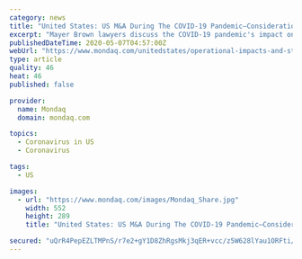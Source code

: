 ```yaml
---
category: news
title: "United States: US M&A During The COVID-19 Pandemic—Considerations For Buyers And Sellers"
excerpt: "Mayer Brown lawyers discuss the COVID-19 pandemic's impact on the US M&A market and key considerations for buyers and sellers. M&A partners Marc Harrison and Peter Wolf and"
publishedDateTime: 2020-05-07T04:57:00Z
webUrl: "https://www.mondaq.com/unitedstates/operational-impacts-and-strategy/929422/us-ma-during-the-covid-19-pandemicconsiderations-for-buyers-and-sellers"
type: article
quality: 46
heat: 46
published: false

provider:
  name: Mondaq
  domain: mondaq.com

topics:
  - Coronavirus in US
  - Coronavirus

tags:
  - US

images:
  - url: "https://www.mondaq.com/images/Mondaq_Share.jpg"
    width: 552
    height: 289
    title: "United States: US M&A During The COVID-19 Pandemic—Considerations For Buyers And Sellers"

secured: "uQrR4PepEZLTMPnS/r7e2+gY1D8ZhRgsMkj3qER+vcc/z5W628lYau1ORFti/r98yL7VJLW7cdtz/QJrik6IT4kKbUhrl2ZYI+ZHGzkusvYKIM7sOcirS5kAK1A2rYNoHMoGfxPZwabiyCtOjxSmgmGVZT/L1lih2Z8tYqIqr8UjuZ24cVbPe2MfKa7PfLsp1L+qQeigNC/R+7JmLLNU3hUuFu1SaRYrhtCb3pRa8wILOhKKdUu+tDPchc5aeJ0NeQV13jRnyVXTB8MODpYu62fQCkLlxjjewrdoPQeLDtXpXoGporNj8voZdSrSEJVp8XoFDJeLX1mv5pTZVE/25IusxNETaZnX/6i9HXfNJE27TRkHcAZR8uLjHWqd7P9lFjKxcEfLbqm40Q7ZzxDW1Bh+rIvup/x7Z3WqJ3lmLSU8lrw4UDs5OQCej70gFd1KpcXdXWrVz0GtkYG63MKXrUWjqrwoe0KV1/S3kdnMK7I=;A9g1RuO9GQWbgqxAX9eSJg=="
---
```


